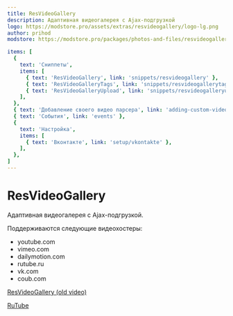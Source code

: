 ```yaml
---
title: ResVideoGallery
description: Адаптивная видеогалерея с Ajax-подгрузкой
logo: https://modstore.pro/assets/extras/resvideogallery/logo-lg.png
author: prihod
modstore: https://modstore.pro/packages/photos-and-files/resvideogallery

items: [
  {
    text: 'Сниппеты',
    items: [
      { text: 'ResVideoGallery', link: 'snippets/resvideogallery' },
      { text: 'ResVideoGalleryTags', link: 'snippets/resvideogallerytags' },
      { text: 'ResVideoGalleryUpload', link: 'snippets/resvideogalleryupload' },
    ],
  },
  { text: 'Добавление своего видео парсера', link: 'adding-custom-video-parser' },
  { text: 'События', link: 'events' },
  {
    text: 'Настройка',
    items: [
      { text: 'Вконтакте', link: 'setup/vkontakte' },
    ],
  },
]
---
```

# ResVideoGallery

Адаптивная видеогалерея с Ajax-подгрузкой.

Поддерживаются следующие видеохостеры:

- youtube.com
- vimeo.com
- dailymotion.com
- rutube.ru
- vk.com
- coub.com

[ResVideoGallery (old video)](https://www.youtube.com/watch?v=GC-YCY_vmWM)

[RuTube](https://rutube.ru/video/f3a71cfc764f0692a2abf484c1f321be/)

